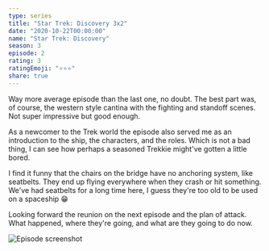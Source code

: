 ```yaml
---
type: series
title: "Star Trek: Discovery 3x2"
date: "2020-10-22T00:00:00"
name: "Star Trek: Discovery"
season: 3
episode: 2
rating: 3
ratingEmoji: "⭐️⭐️⭐️"
share: true
---
```


Way more average episode than the last one, no doubt. The best part was, of course, the western style cantina with the fighting and standoff scenes. Not super impressive but good enough.

As a newcomer to the Trek world the episode also served me as an introduction to the ship, the characters, and the roles. Which is not a bad thing, I can see how perhaps a seasoned Trekkie might've gotten a little bored.

I find it funny that the chairs on the bridge have no anchoring system, like seatbelts. They end up flying everywhere when they crash or hit something. We've had seatbelts for a long time here, I guess they're too old to be used on a spaceship 😁

Looking forward the reunion on the next episode and the plan of attack. What happened, where they're going, and what are they going to do now.

![Episode screenshot](https://cldup.com/nvaUdg8CnG.png)

